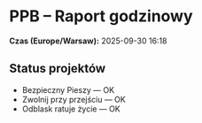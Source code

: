 # PPB – Raport godzinowy
**Czas (Europe/Warsaw):** 2025-09-30 16:18

## Status projektów
- Bezpieczny Pieszy — OK
- Zwolnij przy przejściu — OK
- Odblask ratuje życie — OK

